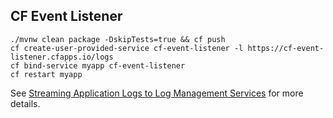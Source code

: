 ## CF Event Listener

```
./mvnw clean package -DskipTests=true && cf push
cf create-user-provided-service cf-event-listener -l https://cf-event-listener.cfapps.io/logs
cf bind-service myapp cf-event-listener
cf restart myapp
```


See [Streaming Application Logs to Log Management Services](http://docs.pivotal.io/pivotalcf/1-11/devguide/services/log-management.html) for more details.